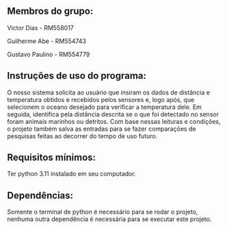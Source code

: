 <h2>Membros do grupo:</h2>

Victor Dias - RM558017

Guilherme Abe - RM554743

Gustavo Paulino - RM554779

<h2>Instruções de uso do programa:</h2>
O nosso sistema solicita ao usuário que insiram os dados de distância e temperatura obtidos e recebidos pelos sensores e, logo após, que selecionem o oceano desejado para verificar a temperatura dele. Em seguida, identifica pela distância descrita se o que foi detectado no sensor foram animais marinhos ou detritos. Com base nessas leituras e condições, o projeto também salva as entradas para se fazer comparações de pesquisas feitas ao decorrer do tempo de uso futuro.

<h2>Requisitos mínimos:</h2>
Ter python 3.11 instalado em seu computador.

<h2>Dependências:</h2>
Somente o terminal de python é necessário para se rodar o projeto, nenhuma outra dependência é necessária para se executar este projeto.
